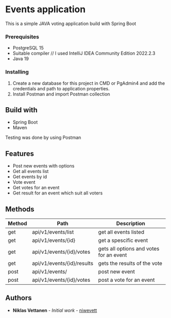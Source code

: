 # Events application

This is a simple JAVA voting application build with Spring Boot


### Prerequisites

* PostgreSQL 15
* Suitable compiler // I used IntelliJ IDEA Community Edition 2022.2.3
* Java 19

### Installing

1. Create a new database for this project in CMD or PgAdmin4 and add the credentials and path to application properties.
2. Install Postman and import Postman collection

## Build with

* Spring Boot
* Maven

Testing was done by using Postman


## Features

* Post new events with options
* Get all events list
* Get events by id
* Vote event
* Get votes for an event
* Get result for an event which suit all voters

## Methods


| **Method** | **Path**                   | **Description**                         |
|------------|----------------------------|-----------------------------------------|
| get        | api/v1/events/list         | get all events listed                   |
| get        | api/v1/events/{id}         | get a spescific event                   |
| get        | api/v1/events/{id}/votes   | gets all options and votes for an event |
| get        | api/v1/events/{id}/results | gets the results of the vote            |
| post       | api/v1/events/             | post new event                          |
| post       | api/v1/events/{id}/votes   | post a vote for an event                |


## Authors

* **Niklas Vettanen** - *Initial work* - [niwevett](https://github.com/niwevett)


